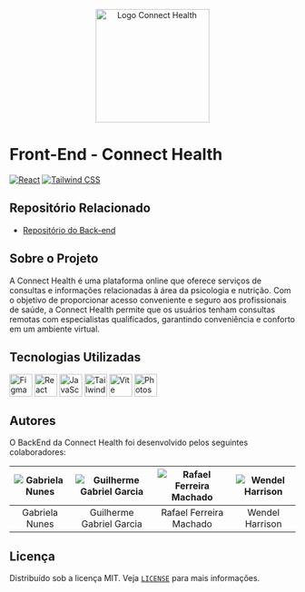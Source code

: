<p align="center">
  <img src="https://avatars.githubusercontent.com/u/130587229?s=200&v=4" alt="Logo Connect Health" width="200"/>
</p>

# Front-End - Connect Health

[![React](https://img.shields.io/badge/React-17-blue?logo=react)](https://reactjs.org/)
[![Tailwind CSS](https://img.shields.io/badge/Tailwind%20CSS-%5E2.2.19-blue?logo=tailwind-css)](https://tailwindcss.com/)


## Repositório Relacionado

- [Repositório do Back-end](https://github.com/Connect-Health/Back-end)

## Sobre o Projeto

A Connect Health é uma plataforma online que oferece serviços de consultas e informações relacionadas à área da psicologia e nutrição. Com o objetivo de proporcionar acesso conveniente e seguro aos profissionais de saúde, a Connect Health permite que os usuários tenham consultas remotas com especialistas qualificados, garantindo conveniência e conforto em um ambiente virtual.

## Tecnologias Utilizadas

<div style="display: inline_block">
 <img align="center" alt="Figma" height="40" width="40" title="Figma" src="https://cdn.jsdelivr.net/gh/devicons/devicon/icons/figma/figma-original.svg">
 <img align="center" alt="React" height="40" width="40" title="React" src="https://cdn.jsdelivr.net/gh/devicons/devicon/icons/react/react-original.svg">
 <img align="center" alt="JavaScript" height="40" width="40" title="JavaScript" src="https://cdn.jsdelivr.net/gh/devicons/devicon/icons/javascript/javascript-original.svg">
 <img align="center" alt="Tailwind CSS" height="40" width="40" title="Tailwind CSS" src="https://cdn.jsdelivr.net/gh/devicons/devicon/icons/tailwindcss/tailwindcss-original.svg">
 <img align="center" alt="Vite" height="40" width="40" title="Vite" src="https://cdn.jsdelivr.net/gh/devicons/devicon/icons/vite/vite-original.svg">
 <img align="center" alt="Photoshop" height="40" width="40" title="Photoshop" src="https://cdn.jsdelivr.net/gh/devicons/devicon/icons/photoshop/photoshop-plain.svg">




</div>

## Autores

O BackEnd da Connect Health foi desenvolvido pelos seguintes colaboradores:

| ![Gabriela Nunes](https://avatars.githubusercontent.com/u/92945219?v=4) | ![Guilherme Gabriel Garcia](https://avatars.githubusercontent.com/u/125367739?v=4) | ![Rafael Ferreira Machado](https://avatars.githubusercontent.com/u/104914975?v=4) | ![Wendel Harrison](https://avatars.githubusercontent.com/u/99509845?v=4) |
| :---------------------------------------------------------------------: | :--------------------------------------------------------------------------------: | :-------------------------------------------------------------------------------: | :--------------------------------------------------------------------------: |
|                             Gabriela Nunes                              |                              Guilherme Gabriel Garcia                              |                              Rafael Ferreira Machado                              |                              Wendel Harrison                             |

## Licença

Distribuído sob a licença MIT. Veja [`LICENSE`](./LICENSE) para mais informações.

